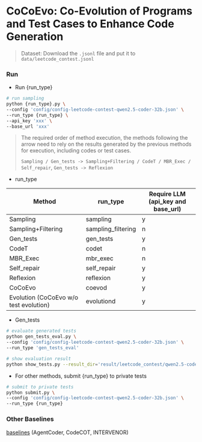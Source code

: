 # CoCoEvo: Co-Evolution of Programs and Test Cases to Enhance Code Generation


> Dataset: Download the `.jsonl` file and put it to `data/leetcode_contest.jsonl`

### Run

- Run {run_type}

```bash
# run sampling
python {run_type}.py \
--config 'config/config-leetcode-contest-qwen2.5-coder-32b.json' \
--run_type {run_type} \
--api_key 'xxx' \
--base_url 'xxx'
```


> The required order of method execution,
> the methods following the arrow need to rely on the results generated by the previous methods for execution, including codes or test cases.
> 
> `Sampling / Gen_tests -> Sampling+Filtering / CodeT / MBR_Exec / Self_repair`, `Gen_tests -> Reflexion`


- run_type

| Method                                 | run_type           | Require LLM (api_key and base_url) |
|----------------------------------------|--------------------|------------------------------------|
| Sampling                               | sampling           | y                                  |
| Sampling+Filtering                     | sampling_filtering | n                                  |
| Gen_tests                              | gen_tests          | y                                  |
| CodeT                                  | codet              | n                                  |
| MBR_Exec                               | mbr_exec           | n                                  |
| Self_repair                            | self_repair        | y                                  |
| Reflexion                              | reflexion          | y                                  |
| CoCoEvo                                | coevod             | y                                  |
| Evolution (CoCoEvo w/o test evolution) | evolutiond         | y                                  |



- Gen_tests

```bash
# evaluate generated tests
python gen_tests_eval.py \
--config 'config/config-leetcode-contest-qwen2.5-coder-32b.json' \
--run_type 'gen_tests_eval'

# show evaluation result
python show_tests.py --result_dir='result/leetcode_contest/qwen2.5-coder-32b' --run_type='gen_tests_eval'
```

- For other methods, submit {run_type} to private tests

```bash
# submit to private tests
python submit.py \
--config 'config/config-leetcode-contest-qwen2.5-coder-32b.json' \
--run_type {run_type}
```


### Other Baselines

[baselines](./baselines)
(AgentCoder, CodeCOT, INTERVENOR)
